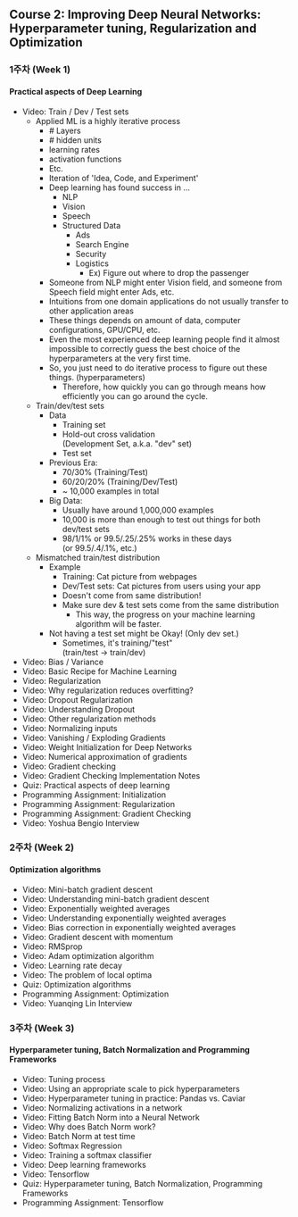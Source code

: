 ## Course 2: Improving Deep Neural Networks: Hyperparameter tuning, Regularization and Optimization
### 1주차 (Week 1)
#### Practical aspects of Deep Learning
- Video: Train / Dev / Test sets
	- Applied ML is a highly iterative process
		- \# Layers
		- \# hidden units
		- learning rates
		- activation functions
		- Etc.
		- Iteration of 'Idea, Code, and Experiment'
		- Deep learning has found success in ...
			- NLP
			- Vision
			- Speech
			- Structured Data
				- Ads
				- Search Engine
				- Security
				- Logistics
					- Ex) Figure out where to drop the passenger
		- Someone from NLP might enter Vision field, and someone from Speech field might enter Ads, etc.
		- Intuitions from one domain applications do not usually transfer to other application areas
		- These things depends on amount of data, computer configurations, GPU/CPU, etc.
		- Even the most experienced deep learning people find it almost impossible to correctly guess the best choice of the hyperparameters at the very first time.
		- So, you just need to do iterative process to figure out these things. (hyperparameters)
			- Therefore, how quickly you can go through means how efficiently you can go around the cycle.
	- Train/dev/test sets
		- Data
			- Training set
			- Hold-out cross validation
			<br>(Development Set, a.k.a. "dev" set)
			- Test set
		- Previous Era:
			- 70/30% (Training/Test)
			- 60/20/20% (Training/Dev/Test)
			- ~ 10,000 examples in total
		- Big Data:
			- Usually have around 1,000,000 examples
			- 10,000 is more than enough to test out things for both dev/test sets
			- 98/1/1% or 99.5/.25/.25% works in these days
			<br>(or 99.5/.4/.1%, etc.)
	- Mismatched train/test distribution
		- Example
			- Training: Cat picture from webpages
			- Dev/Test sets: Cat pictures from users using your app
			- Doesn't come from same distribution!
			- Make sure dev & test sets come from the same distribution
				- This way, the progress on your machine learning algorithm will be faster.
		- Not having a test set might be Okay! (Only dev set.)
			- Sometimes, it's training/"test"
			<br>(train/test → train/dev)
- Video: Bias / Variance
- Video: Basic Recipe for Machine Learning
- Video: Regularization
- Video: Why regularization reduces overfitting?
- Video: Dropout Regularization
- Video: Understanding Dropout
- Video: Other regularization methods
- Video: Normalizing inputs
- Video: Vanishing / Exploding Gradients
- Video: Weight Initialization for Deep Networks
- Video: Numerical approximation of gradients
- Video: Gradient checking
- Video: Gradient Checking Implementation Notes
- Quiz: Practical aspects of deep learning
- Programming Assignment: Initialization
- Programming Assignment: Regularization
- Programming Assignment: Gradient Checking
- Video: Yoshua Bengio Interview

### 2주차 (Week 2)
#### Optimization algorithms
- Video: Mini-batch gradient descent
- Video: Understanding mini-batch gradient descent
- Video: Exponentially weighted averages
- Video: Understanding exponentially weighted averages
- Video: Bias correction in exponentially weighted averages
- Video: Gradient descent with momentum
- Video: RMSprop
- Video: Adam optimization algorithm
- Video: Learning rate decay
- Video: The problem of local optima
- Quiz: Optimization algorithms
- Programming Assignment: Optimization
- Video: Yuanqing Lin Interview

### 3주차 (Week 3)
#### Hyperparameter tuning, Batch Normalization and Programming Frameworks
- Video: Tuning process
- Video: Using an appropriate scale to pick hyperparameters
- Video: Hyperparameter tuning in practice: Pandas vs. Caviar
- Video: Normalizing activations in a network
- Video: Fitting Batch Norm into a Neural Network
- Video: Why does Batch Norm work?
- Video: Batch Norm at test time
- Video: Softmax Regression
- Video: Training a softmax classifier
- Video: Deep learning frameworks
- Video: Tensorflow
- Quiz: Hyperparameter tuning, Batch Normalization, Programming Frameworks
- Programming Assignment: Tensorflow